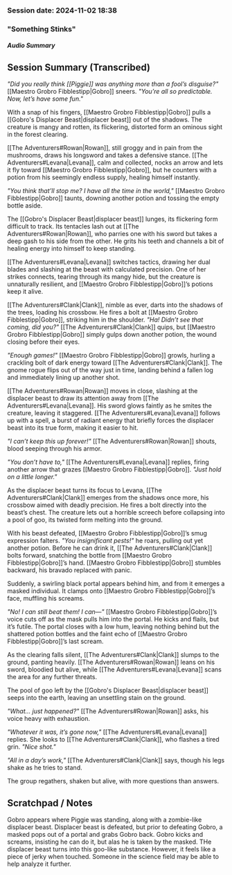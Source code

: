 ### Session date: 2024-11-02 18:38 
### "Something Stinks"
##### Audio Summary

## Session Summary (Transcribed)

_"Did you really think [[Piggie]] was anything more than a fool’s disguise?"_ [[Maestro Grobro Fibblestipp|Gobro]] sneers. _"You’re all so predictable. Now, let’s have some fun."_

With a snap of his fingers, [[Maestro Grobro Fibblestipp|Gobro]] pulls a [[Gobro's Displacer Beast|displacer beast]] out of the shadows. The creature is mangy and rotten, its flickering, distorted form an ominous sight in the forest clearing.

[[The Adventurers#Rowan|Rowan]], still groggy and in pain from the mushrooms, draws his longsword and takes a defensive stance. [[The Adventurers#Levana|Levana]], calm and collected, nocks an arrow and lets it fly toward [[Maestro Grobro Fibblestipp|Gobro]], but he counters with a potion from his seemingly endless supply, healing himself instantly.

_"You think that’ll stop me? I have all the time in the world,"_ [[Maestro Grobro Fibblestipp|Gobro]] taunts, downing another potion and tossing the empty bottle aside.

The [[Gobro's Displacer Beast|displacer beast]] lunges, its flickering form difficult to track. Its tentacles lash out at [[The Adventurers#Rowan|Rowan]], who parries one with his sword but takes a deep gash to his side from the other. He grits his teeth and channels a bit of healing energy into himself to keep standing.

[[The Adventurers#Levana|Levana]] switches tactics, drawing her dual blades and slashing at the beast with calculated precision. One of her strikes connects, tearing through its mangy hide, but the creature is unnaturally resilient, and [[Maestro Grobro Fibblestipp|Gobro]]’s potions keep it alive.

[[The Adventurers#Clank|Clank]], nimble as ever, darts into the shadows of the trees, loading his crossbow. He fires a bolt at [[Maestro Grobro Fibblestipp|Gobro]], striking him in the shoulder. _"Ha! Didn’t see that coming, did you?"_ [[The Adventurers#Clank|Clank]] quips, but [[Maestro Grobro Fibblestipp|Gobro]] simply gulps down another potion, the wound closing before their eyes.

_"Enough games!"_ [[Maestro Grobro Fibblestipp|Gobro]] growls, hurling a crackling bolt of dark energy toward [[The Adventurers#Clank|Clank]]. The gnome rogue flips out of the way just in time, landing behind a fallen log and immediately lining up another shot.

[[The Adventurers#Rowan|Rowan]] moves in close, slashing at the displacer beast to draw its attention away from [[The Adventurers#Levana|Levana]]. His sword glows faintly as he smites the creature, leaving it staggered. [[The Adventurers#Levana|Levana]] follows up with a spell, a burst of radiant energy that briefly forces the displacer beast into its true form, making it easier to hit.

_"I can’t keep this up forever!"_ [[The Adventurers#Rowan|Rowan]] shouts, blood seeping through his armor.

_"You don’t have to,"_ [[The Adventurers#Levana|Levana]] replies, firing another arrow that grazes [[Maestro Grobro Fibblestipp|Gobro]]. _"Just hold on a little longer."_

As the displacer beast turns its focus to Levana, [[The Adventurers#Clank|Clank]] emerges from the shadows once more, his crossbow aimed with deadly precision. He fires a bolt directly into the beast’s chest. The creature lets out a horrible screech before collapsing into a pool of goo, its twisted form melting into the ground.

With his beast defeated, [[Maestro Grobro Fibblestipp|Gobro]]’s smug expression falters. _"You insignificant pests!"_ he roars, pulling out yet another potion. Before he can drink it, [[The Adventurers#Clank|Clank]] bolts forward, snatching the bottle from [[Maestro Grobro Fibblestipp|Gobro]]’s hand. [[Maestro Grobro Fibblestipp|Gobro]] stumbles backward, his bravado replaced with panic.

Suddenly, a swirling black portal appears behind him, and from it emerges a masked individual. It clamps onto [[Maestro Grobro Fibblestipp|Gobro]]’s face, muffling his screams.

_"No! I can still beat them! I can—"_ [[Maestro Grobro Fibblestipp|Gobro]]’s voice cuts off as the mask pulls him into the portal. He kicks and flails, but it’s futile. The portal closes with a low hum, leaving nothing behind but the shattered potion bottles and the faint echo of [[Maestro Grobro Fibblestipp|Gobro]]’s last scream.

As the clearing falls silent, [[The Adventurers#Clank|Clank]] slumps to the ground, panting heavily. [[The Adventurers#Rowan|Rowan]] leans on his sword, bloodied but alive, while [[The Adventurers#Levana|Levana]] scans the area for any further threats.

The pool of goo left by the [[Gobro's Displacer Beast|displacer beast]] seeps into the earth, leaving an unsettling stain on the ground.

_"What... just happened?"_ [[The Adventurers#Rowan|Rowan]] asks, his voice heavy with exhaustion.

_"Whatever it was, it’s gone now,"_ [[The Adventurers#Levana|Levana]] replies. She looks to [[The Adventurers#Clank|Clank]], who flashes a tired grin. _"Nice shot."_

_"All in a day’s work,"_ [[The Adventurers#Clank|Clank]] says, though his legs shake as he tries to stand.

The group regathers, shaken but alive, with more questions than answers.

## Scratchpad / Notes
Gobro appears where Piggie was standing, along with a zombie-like displacer beast. Displacer beast is defeated, but prior to defeating Gobro, a masked pops out of a portal and grabs Gobro back. Gobro kicks and screams, insisting he can do it, but alas he is taken by the masked. THe displacer beast turns into this goo-like substance. However, it feels like a piece of jerky when touched. Someone in the science field may be able to help analyze it further. 
